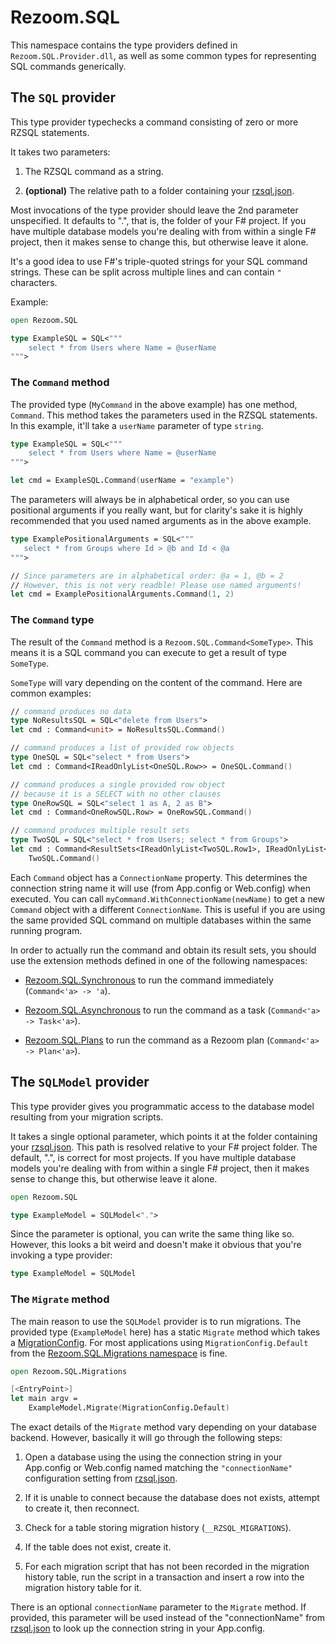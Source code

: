 # Rezoom.SQL

This namespace contains the type providers defined in `Rezoom.SQL.Provider.dll`,
as well as some common types for representing SQL commands generically.

## The `SQL` provider

This type provider typechecks a command consisting of zero or more RZSQL
statements.

It takes two parameters:

1. The RZSQL command as a string.

2. **(optional)** The relative path to a folder containing your
   [rzsql.json](../Configuration/Json.md).

Most invocations of the type provider should leave the 2nd parameter
unspecified. It defaults to ".", that is, the folder of your F# project. If you
have multiple database models you're dealing with from within a single F#
project, then it makes sense to change this, but otherwise leave it alone.

It's a good idea to use F#'s triple-quoted strings for your SQL command strings.
These can be split across multiple lines and can contain `"` characters.

Example:

```fsharp
open Rezoom.SQL

type ExampleSQL = SQL<"""
    select * from Users where Name = @userName
""">
```

### The `Command` method

The provided type (`MyCommand` in the above example) has one method, `Command`.
This method takes the parameters used in the RZSQL statements. In this example,
it'll take a `userName` parameter of type `string`.

```fsharp
type ExampleSQL = SQL<"""
    select * from Users where Name = @userName
""">

let cmd = ExampleSQL.Command(userName = "example")
```

The parameters will always be in alphabetical order, so you can use positional
arguments if you really want, but for clarity's sake it is highly recommended
that you used named arguments as in the above example.

```fsharp
type ExamplePositionalArguments = SQL<"""
   select * from Groups where Id > @b and Id < @a
""">

// Since parameters are in alphabetical order: @a = 1, @b = 2
// However, this is not very readble! Please use named arguments!
let cmd = ExamplePositionalArguments.Command(1, 2)
```

### The `Command` type

The result of the `Command` method is a `Rezoom.SQL.Command<SomeType>`.
This means it is a SQL command you can execute to get a result of type `SomeType`.

`SomeType` will vary depending on the content of the command. Here are common
examples:

```fsharp
// command produces no data
type NoResultsSQL = SQL<"delete from Users">
let cmd : Command<unit> = NoResultsSQL.Command()

// command produces a list of provided row objects
type OneSQL = SQL<"select * from Users">
let cmd : Command<IReadOnlyList<OneSQL.Row>> = OneSQL.Command()

// command produces a single provided row object
// because it is a SELECT with no other clauses
type OneRowSQL = SQL<"select 1 as A, 2 as B">
let cmd : Command<OneRowSQL.Row> = OneRowSQL.Command()

// command produces multiple result sets
type TwoSQL = SQL<"select * from Users; select * from Groups">
let cmd : Command<ResultSets<IReadOnlyList<TwoSQL.Row1>, IReadOnlyList<TwoSQL.Row2>>> =
    TwoSQL.Command()
```

Each `Command` object has a `ConnectionName` property. This determines the
connection string name it will use (from App.config or Web.config) when
executed. You can call `myCommand.WithConnectionName(newName)` to get a new
`Command` object with a different `ConnectionName`. This is useful if you are
using the same provided SQL command on multiple databases within the same
running program.

In order to actually run the command and obtain its result sets, you should use
the extension methods defined in one of the following namespaces:

* [Rezoom.SQL.Synchronous](RezoomSQLSynchronous.md) to run the command
  immediately (`Command<'a> -> 'a`).

* [Rezoom.SQL.Asynchronous](RezoomSQLAsynchronous.md) to run the command as a
  task (`Command<'a> -> Task<'a>`).

* [Rezoom.SQL.Plans](RezoomSQLPlans.md) to run the command as a Rezoom plan
  (`Command<'a> -> Plan<'a>`).

## The `SQLModel` provider

This type provider gives you programmatic access to the database model resulting
from your migration scripts.

It takes a single optional parameter, which points it at the folder containing
your [rzsql.json](../Configuration/Json.md). This path is resolved relative to
your F# project folder. The default, ".", is correct for most projects. If you
have multiple database models you're dealing with from within a single F#
project, then it makes sense to change this, but otherwise leave it alone.

```fsharp
open Rezoom.SQL

type ExampleModel = SQLModel<".">
```

Since the parameter is optional, you can write the same thing like so. However,
this looks a bit weird and doesn't make it obvious that you're invoking a type
provider:

```fsharp
type ExampleModel = SQLModel
```

### The `Migrate` method

The main reason to use the `SQLModel` provider is to run migrations. The
provided type (`ExampleModel` here) has a static `Migrate` method which takes a
[MigrationConfig](RezoomSQLMigrations.md). For most applications using
`MigrationConfig.Default` from the [Rezoom.SQL.Migrations
namespace](RezoomSQLMigrations.md) is fine.

```fsharp
open Rezoom.SQL.Migrations

[<EntryPoint>]
let main argv =
    ExampleModel.Migrate(MigrationConfig.Default)
```

The exact details of the `Migrate` method vary depending on your database
backend. However, basically it will go through the following steps:

1. Open a database using the using the connection string in your App.config or
   Web.config named matching the `"connectionName"` configuration setting from
   [rzsql.json](../Configuration/Json.md).

2. If it is unable to connect because the database does not exists, attempt to
   create it, then reconnect.

3. Check for a table storing migration history (`__RZSQL_MIGRATIONS`).

4. If the table does not exist, create it.

5. For each migration script that has not been recorded in the migration history
   table, run the script in a transaction and insert a row into the migration
   history table for it.

There is an optional `connectionName` parameter to the `Migrate` method. If
provided, this parameter will be used instead of the "connectionName" from
[rzsql.json](../Configuration/Json.md) to look up the connection string in your
App.config.

